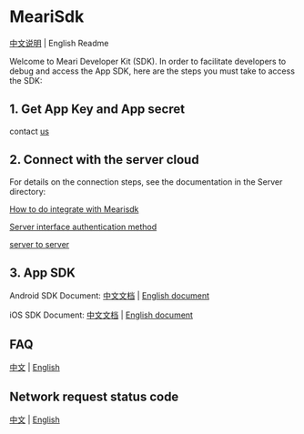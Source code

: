 # MeariSdk

[中文说明](README.md) | English Readme

Welcome to Meari Developer Kit (SDK). In order to facilitate developers to debug and access the App SDK, here are the steps you must take to access the SDK:

## 1. Get App Key and App secret
  contact [us](https://www.meari.com/contact-us/)
    
## 2. Connect with the server cloud
  For details on the connection steps, see the documentation in the Server directory:
  
  [How to do integrate with Mearisdk](Server/How%20to%20do%20integrate%20with%20Mearisdk.md)
    
  [Server interface authentication method](Server/Server%20interface%20authentication%20method.md)
    
  [server to server](Server/server%20to%20server.md)
  
## 3. App SDK

Android SDK Document:
[中文文档](Android/docs/觅睿科技Android%20SDK接入指南.md) |  [English document](Android/docs/Meari%20Android%20SDK%20Guide.md)

iOS SDK Document:
[中文文档](iOS/docs/觅睿科技iOS%20SDK接入指南.md) | [English document](iOS/docs/MeariKit%20SDK%20Instruction.md)

## FAQ
[中文](Common/FAQ.md) | [English](FAQ-ENGLISH.md)

## Network request status code
[中文](Common/Code.md) | [English](Common/Code-ENGLISH.md)
